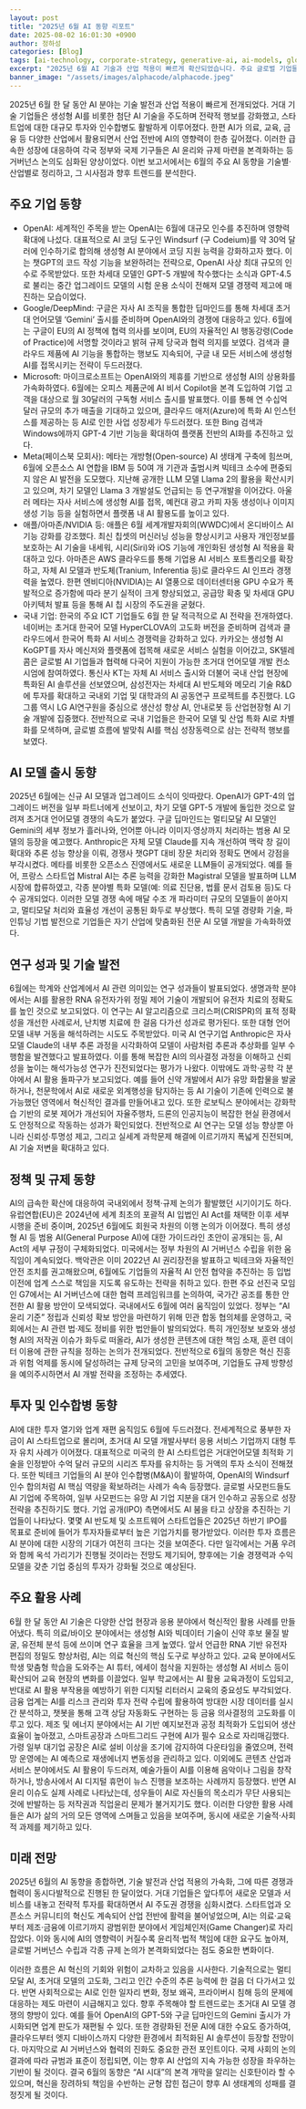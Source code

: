 ```yaml
---
layout: post
title: "2025년 6월 AI 동향 리포트"
date: 2025-08-02 16:01:30 +0900
author: 정하성
categories: [Blog]
tags: [ai-technology, corporate-strategy, generative-ai, ai-models, global-ai, korean-tech, ai-investment, ai-regulation]
excerpt: "2025년 6월 AI 기술과 산업 적용이 빠르게 확산되었습니다. 주요 글로벌 기업들은 생성형 AI 개발과 대규모 투자에 집중하고 있습니다. 국내 기업들도 한국어 특화 AI와 산업 맞춤형 기술 개발에 주력하고 있습니다. 각국 정부는 AI 윤리와 규제 마련으로 거버넌스 강화에 나섰습니다."
banner_image: "/assets/images/alphacode/alphacode.jpeg"
---
```


2025년 6월 한 달 동안 AI 분야는 기술 발전과 산업 적용이 빠르게 전개되었다. 거대 기술 기업들은 생성형 AI를 비롯한 첨단 AI 기술을 주도하며 전략적 행보를 강화했고, 스타트업에 대한 대규모 투자와 인수합병도 활발하게 이루어졌다. 한편 AI가 의료, 교육, 금융 등 다양한 산업에서 활용되면서 산업 전반에 AI의 영향력이 한층 깊어졌다. 이러한 급속한 성장에 대응하여 각국 정부와 국제 기구들은 AI 윤리와 규제 마련을 본격화하는 등 거버넌스 논의도 심화된 양상이었다. 이번 보고서에서는 6월의 주요 AI 동향을 기술별·산업별로 정리하고, 그 시사점과 향후 트렌드를 분석한다.

## 주요 기업 동향

- OpenAI: 세계적인 주목을 받는 OpenAI는 6월에 대규모 인수를 추진하며 영향력 확대에 나섰다. 대표적으로 AI 코딩 도구인 Windsurf (구 Codeium)를 약 30억 달러에 인수하기로 합의해 생성형 AI 분야에서 코딩 지원 능력을 강화하고자 했다. 이는 챗GPT의 코드 작성 기능을 보완하려는 전략으로, OpenAI 사상 최대 규모의 인수로 주목받았다. 또한 차세대 모델인 GPT-5 개발에 착수했다는 소식과 GPT-4.5로 불리는 중간 업그레이드 모델의 시험 운용 소식이 전해져 모델 경쟁력 제고에 매진하는 모습이었다.
- Google/DeepMind: 구글은 자사 AI 조직을 통합한 딥마인드를 통해 차세대 초거대 언어모델 ‘Gemini’ 출시를 준비하며 OpenAI와의 경쟁에 대응하고 있다. 6월에는 구글이 EU의 AI 정책에 협력 의사를 보이며, EU의 자율적인 AI 행동강령(Code of Practice)에 서명할 것이라고 밝혀 규제 당국과 협력 의지를 보였다. 검색과 클라우드 제품에 AI 기능을 통합하는 행보도 지속되어, 구글 내 모든 서비스에 생성형 AI를 접목시키는 전략이 두드러졌다.
- Microsoft: 마이크로소프트는 OpenAI와의 제휴를 기반으로 생성형 AI의 상용화를 가속화하였다. 6월에는 오피스 제품군에 AI 비서 Copilot을 본격 도입하여 기업 고객을 대상으로 월 30달러의 구독형 서비스 출시를 발표했다. 이를 통해 연 수십억 달러 규모의 추가 매출을 기대하고 있으며, 클라우드 애저(Azure)에 특화 AI 인스턴스를 제공하는 등 AI로 인한 사업 성장세가 두드러졌다. 또한 Bing 검색과 Windows에까지 GPT-4 기반 기능을 확대하여 플랫폼 전반의 AI화를 추진하고 있다.
- Meta(페이스북 모회사): 메타는 개방형(Open-source) AI 생태계 구축에 힘쓰며, 6월에 오픈소스 AI 연합을 IBM 등 50여 개 기관과 출범시켜 빅테크 소수에 편중되지 않은 AI 발전을 도모했다. 지난해 공개한 LLM 모델 Llama 2의 활용을 확산시키고 있으며, 차기 모델인 Llama 3 개발설도 언급되는 등 연구개발을 이어갔다. 아울러 메타는 자사 서비스에 생성형 AI를 접목, 예컨대 광고 카피 자동 생성이나 이미지 생성 기능 등을 실험하면서 플랫폼 내 AI 활용도를 높이고 있다.
- 애플/아마존/NVIDIA 등: 애플은 6월 세계개발자회의(WWDC)에서 온디바이스 AI 기능 강화를 강조했다. 최신 칩셋의 머신러닝 성능을 향상시키고 사용자 개인정보를 보호하는 AI 기술을 내세워, 시리(Siri)와 iOS 기능에 개인화된 생성형 AI 적용을 확대하고 있다. 아마존은 AWS 클라우드를 통해 기업용 AI 서비스 포트폴리오를 확장하고, 자체 AI 모델과 반도체(Tranium, Inferentia 등)로 클라우드 AI 인프라 경쟁력을 높였다. 한편 엔비디아(NVIDIA)는 AI 열풍으로 데이터센터용 GPU 수요가 폭발적으로 증가함에 따라 분기 실적이 크게 향상되었고, 공급망 확충 및 차세대 GPU 아키텍처 발표 등을 통해 AI 칩 시장의 주도권을 굳혔다.
- 국내 기업: 한국의 주요 ICT 기업들도 6월 한 달 적극적으로 AI 전략을 전개하였다. 네이버는 초거대 한국어 모델 HyperCLOVA의 고도화 버전을 준비하며 검색과 클라우드에서 한국어 특화 AI 서비스 경쟁력을 강화하고 있다. 카카오는 생성형 AI KoGPT를 자사 메신저와 플랫폼에 접목해 새로운 서비스 실험을 이어갔고, SK텔레콤은 글로벌 AI 기업들과 협력해 다국어 지원이 가능한 초거대 언어모델 개발 컨소시엄에 참여하였다. 통신사 KT는 자체 AI 서비스 출시와 더불어 국내 산업 현장에 특화된 AI 솔루션을 선보였으며, 삼성전자는 차세대 AI 반도체와 메모리 기술 R&D에 투자를 확대하고 국내외 기업 및 대학과의 AI 공동연구 프로젝트를 추진했다. LG그룹 역시 LG AI연구원을 중심으로 생산성 향상 AI, 안내로봇 등 산업현장형 AI 기술 개발에 집중했다. 전반적으로 국내 기업들은 한국어 모델 및 산업 특화 AI로 차별화를 모색하며, 글로벌 흐름에 발맞춰 AI를 핵심 성장동력으로 삼는 전략적 행보를 보였다.

## AI 모델 출시 동향

2025년 6월에는 신규 AI 모델과 업그레이드 소식이 잇따랐다. OpenAI가 GPT-4의 업그레이드 버전을 일부 파트너에게 선보이고, 차기 모델 GPT-5 개발에 돌입한 것으로 알려져 초거대 언어모델 경쟁의 속도가 붙었다. 구글 딥마인드는 멀티모달 AI 모델인 Gemini의 세부 정보가 흘러나와, 언어뿐 아니라 이미지·영상까지 처리하는 범용 AI 모델의 등장을 예고했다. Anthropic은 자체 모델 Claude를 지속 개선하여 맥락 창 길이 확대와 추론 성능 향상을 이뤄, 경쟁사 챗GPT 대비 장문 처리와 정확도 면에서 강점을 부각시켰다. 메타를 비롯한 오픈소스 진영에서도 새로운 LLM들이 공개되었다. 예를 들어, 프랑스 스타트업 Mistral AI는 추론 능력을 강화한 Magistral 모델을 발표하며 LLM 시장에 합류하였고, 각종 분야별 특화 모델(예: 의료 진단용, 법률 문서 검토용 등)도 다수 공개되었다. 이러한 모델 경쟁 속에 매달 수조 개 파라미터 규모의 모델들이 쏟아지고, 멀티모달 처리와 효율성 개선이 공통된 화두로 부상했다. 특히 모델 경량화 기술, 파인튜닝 기법 발전으로 기업들은 자기 산업에 맞춤화된 전문 AI 모델 개발을 가속화하였다.

## 연구 성과 및 기술 발전

6월에는 학계와 산업계에서 AI 관련 의미있는 연구 성과들이 발표되었다. 생명과학 분야에서는 AI를 활용한 RNA 유전자가위 정밀 제어 기술이 개발되어 유전자 치료의 정확도를 높인 것으로 보고되었다. 이 연구는 AI 알고리즘으로 크리스퍼(CRISPR)의 표적 정확성을 개선한 사례로서, 난치병 치료에 한 걸음 다가선 성과로 평가된다. 또한 대형 언어모델 내부 거동을 해석하려는 시도도 주목받았다. 미국 AI 연구기업 Anthropic은 자사 모델 Claude의 내부 추론 과정을 시각화하여 모델이 사람처럼 추론과 추상화를 일부 수행함을 발견했다고 발표하였다. 이를 통해 복잡한 AI의 의사결정 과정을 이해하고 신뢰성을 높이는 해석가능성 연구가 진전되었다는 평가가 나왔다. 이밖에도 과학·공학 각 분야에서 AI 활용 돌파구가 보고되었다. 예를 들어 신약 개발에서 AI가 유망 화합물을 발굴하거나, 천문학에서 AI로 새로운 외계행성을 탐지하는 등 AI 기술이 기존에 인력으로 불가능했던 영역에서 혁신적인 결과를 만들어내고 있다. 또한 로보틱스 분야에서는 강화학습 기반의 로봇 제어가 개선되어 자율주행차, 드론의 인공지능이 복잡한 현실 환경에서도 안정적으로 작동하는 성과가 확인되었다. 전반적으로 AI 연구는 모델 성능 향상뿐 아니라 신뢰성·투명성 제고, 그리고 실세계 과학문제 해결에 이르기까지 폭넓게 진전되며, AI 기술 저변을 확대하고 있다.

## 정책 및 규제 동향

AI의 급속한 확산에 대응하여 국내외에서 정책·규제 논의가 활발했던 시기이기도 하다. 유럽연합(EU)은 2024년에 세계 최초의 포괄적 AI 입법인 AI Act를 채택한 이후 세부 시행을 준비 중이며, 2025년 6월에도 회원국 차원의 이행 논의가 이어졌다. 특히 생성형 AI 등 범용 AI(General Purpose AI)에 대한 가이드라인 초안이 공개되는 등, AI Act의 세부 규정이 구체화되었다. 미국에서는 정부 차원의 AI 거버넌스 수립을 위한 움직임이 계속되었다. 백악관은 이미 2022년 AI 권리장전을 발표하고 빅테크와 자율적인 안전 조치를 권고해왔으며, 6월에도 기업들의 자율적 AI 안전 협약을 추진하는 등 입법 이전에 업계 스스로 책임을 지도록 유도하는 전략을 취하고 있다. 한편 주요 선진국 모임인 G7에서는 AI 거버넌스에 대한 협력 프레임워크를 논의하여, 국가간 공조를 통한 안전한 AI 활용 방안이 모색되었다. 국내에서도 6월에 여러 움직임이 있었다. 정부는 “AI 윤리 기준” 정립과 신뢰성 확보 방안을 마련하기 위해 민관 합동 협의체를 운영하고, 국회에서는 AI 관련 법·제도 정비를 위한 법안들이 발의되었다. 특히 개인정보 보호와 생성형 AI의 저작권 이슈가 화두로 떠올라, AI가 생성한 콘텐츠에 대한 책임 소재, 훈련 데이터 이용에 관한 규칙을 정하는 논의가 전개되었다. 전반적으로 6월의 동향은 혁신 진흥과 위험 억제를 동시에 달성하려는 규제 당국의 고민을 보여주며, 기업들도 규제 방향성을 예의주시하면서 AI 개발 전략을 조정하는 추세였다.

## 투자 및 인수합병 동향

AI에 대한 투자 열기와 업계 재편 움직임도 6월에 두드러졌다. 전세계적으로 풍부한 자금이 AI 스타트업으로 몰리며, 초거대 AI 모델 개발사부터 응용 서비스 기업까지 대형 투자 유치 사례가 이어졌다. 대표적으로 미국의 한 AI 스타트업은 거대언어모델 최적화 기술을 인정받아 수억 달러 규모의 시리즈 투자를 유치하는 등 거액의 투자 소식이 전해졌다. 또한 빅테크 기업들의 AI 분야 인수합병(M&A)이 활발하여, OpenAI의 Windsurf 인수 합의처럼 AI 핵심 역량을 확보하려는 사례가 속속 등장했다. 글로벌 사모펀드들도 AI 기업에 주목하여, 일부 사모펀드는 유망 AI 기업 지분을 대거 인수하고 공동으로 성장 전략을 추진하기도 했다. 기업 공개(IPO) 측면에서도 AI 붐을 타고 상장을 추진하는 기업들이 나타났다. 몇몇 AI 반도체 및 소프트웨어 스타트업들은 2025년 하반기 IPO를 목표로 준비에 들어가 투자자들로부터 높은 기업가치를 평가받았다. 이러한 투자 흐름은 AI 분야에 대한 시장의 기대가 여전히 크다는 것을 보여준다. 다만 일각에서는 거품 우려와 함께 옥석 가리기가 진행될 것이라는 전망도 제기되어, 향후에는 기술 경쟁력과 수익 모델을 갖춘 기업 중심의 투자가 강화될 것으로 예상된다.

## 주요 활용 사례

6월 한 달 동안 AI 기술은 다양한 산업 현장과 응용 분야에서 혁신적인 활용 사례를 만들어냈다. 특히 의료/바이오 분야에서는 생성형 AI와 빅데이터 기술이 신약 후보 물질 발굴, 유전체 분석 등에 쓰이며 연구 효율을 크게 높였다. 앞서 언급한 RNA 기반 유전자 편집의 정밀도 향상처럼, AI는 의료 혁신의 핵심 도구로 부상하고 있다. 교육 분야에서도 학생 맞춤형 학습을 도와주는 AI 튜터, 에세이 첨삭을 지원하는 생성형 AI 서비스 등이 확산되어 교육 현장의 변화를 이끌었다. 일부 학교에서는 AI 활용 교육과정이 도입되고, 반대로 AI 활용 부작용을 예방하기 위한 디지털 리터러시 교육의 중요성도 부각되었다. 금융 업계는 AI를 리스크 관리와 투자 전략 수립에 활용하여 방대한 시장 데이터를 실시간 분석하고, 챗봇을 통해 고객 상담 자동화도 구현하는 등 금융 의사결정의 고도화를 이루고 있다. 제조 및 에너지 분야에서는 AI 기반 예지보전과 공정 최적화가 도입되어 생산효율이 높아졌고, 스마트공장과 스마트그리드 구현에 AI가 필수 요소로 자리매김했다. 가령 일부 대기업 공장은 AI로 설비 이상을 조기에 감지하여 다운타임을 줄였으며, 전력망 운영에는 AI 예측으로 재생에너지 변동성을 관리하고 있다. 이외에도 콘텐츠 산업과 서비스 분야에서도 AI 활용이 두드러져, 예술가들이 AI를 이용해 음악이나 그림을 창작하거나, 방송사에서 AI 디지털 휴먼이 뉴스 진행을 보조하는 사례까지 등장했다. 반면 AI 윤리 이슈도 실제 사례로 나타났는데, 성우들이 AI로 자신들의 목소리가 무단 사용되는 것에 반발하는 등 저작권과 직업윤리 문제가 불거지기도 했다. 이러한 다양한 활용 사례들은 AI가 삶의 거의 모든 영역에 스며들고 있음을 보여주며, 동시에 새로운 기술적·사회적 과제를 제기하고 있다.

## 미래 전망

2025년 6월의 AI 동향을 종합하면, 기술 발전과 산업 적용의 가속화, 그에 따른 경쟁과 협력이 동시다발적으로 진행된 한 달이었다. 거대 기업들은 앞다투어 새로운 모델과 서비스를 내놓고 전략적 투자를 확대하면서 AI 주도권 경쟁을 심화시켰다. 스타트업과 오픈소스 커뮤니티의 혁신도 계속되어 산업 전반에 활력을 불어넣었으며, AI는 의료·교육부터 제조·금융에 이르기까지 광범위한 분야에서 게임체인저(Game Changer)로 자리잡았다. 이와 동시에 AI의 영향력이 커질수록 윤리적·법적 책임에 대한 요구도 높아져, 글로벌 거버넌스 수립과 각종 규제 논의가 본격화되었다는 점도 중요한 변화이다.

이러한 흐름은 AI 혁신의 기회와 위험이 교차하고 있음을 시사한다. 기술적으로는 멀티모달 AI, 초거대 모델의 고도화, 그리고 인간 수준의 추론 능력에 한 걸음 더 다가서고 있다. 반면 사회적으로는 AI로 인한 일자리 변화, 정보 왜곡, 프라이버시 침해 등의 문제에 대응하는 제도 마련이 시급해지고 있다. 향후 주목해야 할 트렌드로는 초거대 AI 모델 경쟁의 향방이 있다. 예를 들어 OpenAI의 GPT-5와 구글 딥마인드의 Gemini 출시가 가시화되면 업계 판도가 재편될 수 있다. 또한 경량화된 전문 AI에 대한 수요도 증가하여, 클라우드부터 엣지 디바이스까지 다양한 환경에서 최적화된 AI 솔루션이 등장할 전망이다. 마지막으로 AI 거버넌스와 협력의 진화도 중요한 관전 포인트이다. 국제 사회의 논의 결과에 따라 규범과 표준이 정립되면, 이는 향후 AI 산업의 지속 가능한 성장을 좌우하는 기반이 될 것이다. 결국 6월의 동향은 “AI 시대”의 본격 개막을 알리는 신호탄이라 할 수 있으며, 혁신을 장려하되 책임을 수반하는 균형 잡힌 접근이 향후 AI 생태계의 성패를 결정짓게 될 것이다.
